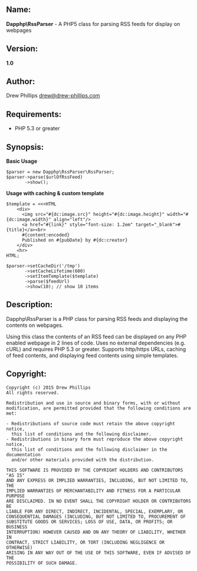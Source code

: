## Name:

**Dapphp\RssParser** - A PHP5 class for parsing RSS feeds for display on webpages

## Version:

**1.0**

## Author:

Drew Phillips <drew@drew-phillips.com>

## Requirements:

* PHP 5.3 or greater

## Synopsis:

**Basic Usage**

    $parser = new Dapphp\RssParser\RssParser;
    $parser->parse($urlOfRssFeed)
           ->show();    

**Usage with caching & custom template**

    $template = <<<HTML
        <div>
          <img src="#{dc:image.src}" height="#{dc:image.height}" width="#{dc:image.width}" align="left"/>
          <a href="#{link}" style="font-size: 1.2em" target="_blank">#{title}</a><br>
          #{content:encoded}
          Published on #{pubDate} by #{dc:creator}
        </div>
        <hr>
    HTML;

    $parser->setCacheDir('/tmp')
           ->setCacheLifetime(600)
           ->setItemTemplate($template)
           ->parse($feedUrl)
           ->show(10); // show 10 items

## Description:

Dapphp\RssParser is a PHP class for parsing RSS feeds and displaying the
contents on webpages.

Using this class the contents of an RSS feed can be displayed on any PHP
enabled webpage in 2 lines of code.  Uses no external dependencies
(e.g. cURL) and requires PHP 5.3 or greater.  Supports http/https URLs,
caching of feed contents, and displaying feed contents using simple
templates.

## Copyright:

    Copyright (c) 2015 Drew Phillips
    All rights reserved.

    Redistribution and use in source and binary forms, with or without
    modification, are permitted provided that the following conditions are met:

    - Redistributions of source code must retain the above copyright notice,
      this list of conditions and the following disclaimer.
    - Redistributions in binary form must reproduce the above copyright notice,
      this list of conditions and the following disclaimer in the documentation
      and/or other materials provided with the distribution.

    THIS SOFTWARE IS PROVIDED BY THE COPYRIGHT HOLDERS AND CONTRIBUTORS "AS IS"
    AND ANY EXPRESS OR IMPLIED WARRANTIES, INCLUDING, BUT NOT LIMITED TO, THE
    IMPLIED WARRANTIES OF MERCHANTABILITY AND FITNESS FOR A PARTICULAR PURPOSE
    ARE DISCLAIMED. IN NO EVENT SHALL THE COPYRIGHT HOLDER OR CONTRIBUTORS BE
    LIABLE FOR ANY DIRECT, INDIRECT, INCIDENTAL, SPECIAL, EXEMPLARY, OR
    CONSEQUENTIAL DAMAGES (INCLUDING, BUT NOT LIMITED TO, PROCUREMENT OF
    SUBSTITUTE GOODS OR SERVICES; LOSS OF USE, DATA, OR PROFITS; OR BUSINESS
    INTERRUPTION) HOWEVER CAUSED AND ON ANY THEORY OF LIABILITY, WHETHER IN
    CONTRACT, STRICT LIABILITY, OR TORT (INCLUDING NEGLIGENCE OR OTHERWISE)
    ARISING IN ANY WAY OUT OF THE USE OF THIS SOFTWARE, EVEN IF ADVISED OF THE
    POSSIBILITY OF SUCH DAMAGE.


